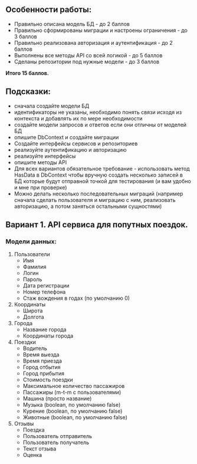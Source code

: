 ## Особенности работы:
- Правильно описана модель БД - до 2 баллов
- Правильно сформированы миграции и настроены ограничения - до 3 баллов
- Правильно реализована авторизация и аутентификация - до 2 баллов
- Выполнены все методы API со всей логикой - до 5 баллов
- Сделаны репозитории под нужные модели - до 3 баллов

**Итого 15 баллов.**

## Подсказки:
- сначала создайте модели БД
- идентификаторы не указаны, необходимо понять связи исходя из контекста и добавлять их по мере необходимости
- создайте модели запросов и ответов если они отличны от моделей БД
- опишите DbContext и создайте миграции
- Создайте интерфейсы сервисов и репозиториев
- реализуйте аутентификацию и авторизацию
- реализуйте интерфейсы 
- опишите методы API  
- Для всех вариантов обязательное требование - использовать метод HasData в DbContext чтобы вручную создать несколько записей в БД которые будут отправной точкой для тестирования (и вам удобно и мне при проверке)
- Можно делать несколько последовательных миграций (например сначала сделать пользователя и миграцию с ним, реализовать авторизацию, а потом заняться остальными сущностями)

## Вариант 1. API сервиса для попутных поездок.

### Модели данных:

1. Пользователи
   - Имя
   - Фамилия
   - Логин
   - Пароль
   - Дата регистрации
   - Номер телефона
   - Стаж вождения в годах (по умолчанию 0)
2. Координаты
   - Широта
   - Долгота
3. Города
   - Название города
   - Координаты города
3. Поездки
   - Водитель
   - Время выезда
   - Время приезда
   - Город отбытия
   - Город прибытия
   - Стоимость поездки
   - Максимальное количество пассажиров
   - Пассажиры (m-t-m с пользователями)
   - Машина (просто название)
   - Музыка (boolean, по умолчанию false)
   - Курение (boolean, по умолчанию false)
   - Животные (boolean, по умолчанию false)
4. Отзывы
   - Поездка
   - Пользователь отправитель
   - Пользователь получатель
   - Текст отзыва
   - Оценка
 
